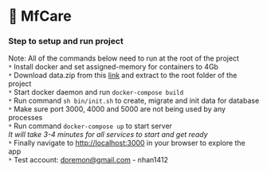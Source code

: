 # :hospital: MfCare

### Step to setup and run project
Note: All of the commands below need to run at the root of the project
<br/>
`*` Install docker and set assigned-memory for containers to 4Gb 
<br/>
`*` Download data.zip from this [link](https://drive.google.com/file/d/1pBIAb0K2Ee36gsQW3L8tJO-EpKBay5Hl/view?usp=sharing) and extract to the root folder of the project
<br/>
`*` Start docker daemon and run `docker-compose build`
<br/>
`*` Run command `sh bin/init.sh` to create, migrate and init data for database
<br/>
`*` Make sure port 3000, 4000 and 5000 are not being used by any processes
<br/>
`*` Run command `docker-compose up` to start server
<br/>
<i>It will take 3-4 minutes for all services to start and get ready</i>
<br/>
`*` Finally navigate to [http://localhost:3000](http://localhost:3000) in your browser to explore the app
<br/>
`*` Test account: doremon@gmail.com - nhan1412